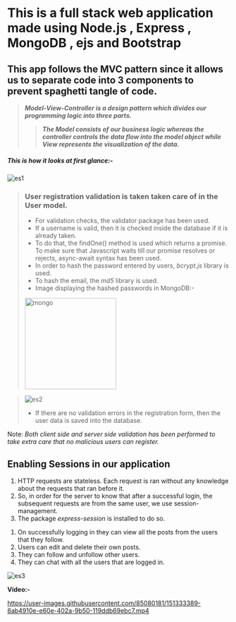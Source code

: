 # This is a full stack web application made using **Node.js** , **Express** , **MongoDB** , **ejs** and **Bootstrap**



## This app follows the MVC pattern since it allows us to separate code into 3 components to prevent spaghetti tangle of code.



>***Model-View-Controller is a design pattern which divides our programming logic into three parts.***
>
>>***The *Model* consists of our business logic whereas the controller controls the data flow into the model object while *View* represents the visualization of the data.***

##### This is how it looks at first glance:-
![es1](https://user-images.githubusercontent.com/85080181/151331405-d5a20d64-8684-4586-8cea-fd0fa3b234f1.PNG)

> ### User registration validation is taken taken care of in the User model.
> 
> - For validation checks, the validator package has been used.
> - If a username is valid, then it is checked inside the database if it is already taken. 
> - To do that, the findOne() method is used which returns a promise. To make sure that Javascript waits till our promise resolves or rejects, async-await syntax has been used.
> - In order to hash the password entered by users, *bcrypt.js* library is used.
> - To hash the email, the *md5* library is used.
> - Image displaying the hashed passwords in MongoDB:-
> <img width="207" alt="mongo" src="https://user-images.githubusercontent.com/85080181/152190234-1d1568f5-3c6c-4b76-8fa8-e3d44c6b167c.PNG">

> ![es2](https://user-images.githubusercontent.com/85080181/151333254-b80e5eff-c2b0-44eb-8160-f1852eb0799c.PNG)
> - If there are no validation errors in the registration form, then the user data is saved into the database.

Note: *Both client side and server side validation has been performed to take extra care that no malicious users can register.*

## Enabling Sessions in our application

1. HTTP requests are stateless. Each request is ran without any knowledge about the requests that ran before it.
2. So, in order for the server to know that after a successful login, the subsequent requests are from the same user, we use session-management.
3. The package *express-session* is installed to do so.




1) On successfully logging in they can view all the posts from the users that they follow.
2) Users can edit and delete their own posts.
3) They can follow and unfollow other users.
4) They can chat with all the users that are logged in.

![es3](https://user-images.githubusercontent.com/85080181/151332924-cb45ba71-706c-4075-b9e1-f824d1b31f45.PNG)


**Video:-** 


https://user-images.githubusercontent.com/85080181/151333389-6ab4910e-e60e-402a-9b50-119ddb69ebc7.mp4



